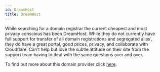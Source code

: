 ```yaml
---
id: DreamHost
title: DreamHost
---
```


While searching for a domain registrar the current cheapest and most privacy conscious has been DreamHost. While they do not currently have full support for transfer of all domain registrations and segregated alias', they do have a great portal, good prices, privacy, and collaborate with Cloudflare. Can't help but love the subtle attitude on their site from the support team having to deal with the same questions over and over.

To find out more about this domain provider click [here](https://www.dreamhost.com/).
